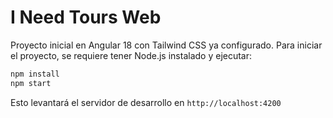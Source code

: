 # I Need Tours Web

Proyecto inicial en Angular 18 con Tailwind CSS ya configurado. Para iniciar el proyecto, se requiere tener Node.js instalado y ejecutar:

```bash
npm install
npm start
```

Esto levantará el servidor de desarrollo en `http://localhost:4200`
